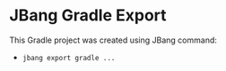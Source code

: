 # JBang Gradle Export

This Gradle project was created using JBang command:

* `jbang export gradle ...`